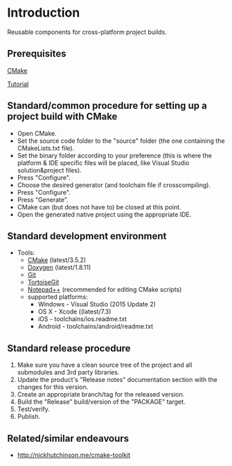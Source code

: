 # Introduction

Reusable components for cross-platform project builds.

## Prerequisites

[CMake](http://cmake.org)

[Tutorial](http://cmake.org/cmake-tutorial)

## Standard/common procedure for setting up a project build with CMake
* Open CMake.
* Set the source code folder to the "source" folder (the one containing
  the CMakeLists.txt file).
* Set the binary folder according to your preference (this is where
  the platform & IDE specific files will be placed, like Visual Studio
  solution&project files).
* Press "Configure".
* Choose the desired generator (and toolchain file if crosscompiling).
* Press "Configure".
* Press "Generate".
* CMake can (but does not have to) be closed at this point.
* Open the generated native project using the appropriate IDE.

## Standard development environment
* Tools:
    * [CMake](http://cmake.org) (latest/3.5.2)
    * [Doxygen](http://www.doxygen.org) (latest/1.8.11)
    * [Git](http://www.git-scm.com)
    * [TortoiseGit](https://tortoisegit.org)
    * [Notepad++](https://notepad-plus-plus.org) (recommended for editing CMake scripts)
    * supported platforms:
        * Windows - Visual Studio (2015 Update 2)
        * OS X    - Xcode ((latest/7.3)
        * iOS     - toolchains/ios.readme.txt
        * Android - toolchains/android/readme.txt


## Standard release procedure
1. Make sure you have a clean source tree of the project and all
   submodules and 3rd party libraries.
2. Update the product's "Release notes" documentation section with the
   changes for this version.
3. Create an appropriate branch/tag for the released version.
4. Build the "Release" build/version of the "PACKAGE" target.
5. Test/verify.
6. Publish.

## Related/similar endeavours

* http://nickhutchinson.me/cmake-toolkit